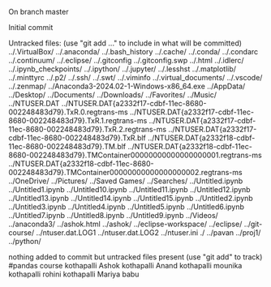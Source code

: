 On branch master

Initial commit

Untracked files:
  (use "git add <file>..." to include in what will be committed)
	../.VirtualBox/
	../.anaconda/
	../.bash_history
	../.cache/
	../.conda/
	../.condarc
	../.continuum/
	../.eclipse/
	../.gitconfig
	../.gitconfig.swp
	../.html
	../.idlerc/
	../.ipynb_checkpoints/
	../.ipython/
	../.jupyter/
	../.lesshst
	../.matplotlib/
	../.minttyrc
	../.p2/
	../.ssh/
	../.swt/
	../.viminfo
	../.virtual_documents/
	../.vscode/
	../.zenmap/
	../Anaconda3-2024.02-1-Windows-x86_64.exe
	../AppData/
	../Desktop/
	../Documents/
	../Downloads/
	../Favorites/
	../Music/
	../NTUSER.DAT
	../NTUSER.DAT{a2332f17-cdbf-11ec-8680-002248483d79}.TxR.0.regtrans-ms
	../NTUSER.DAT{a2332f17-cdbf-11ec-8680-002248483d79}.TxR.1.regtrans-ms
	../NTUSER.DAT{a2332f17-cdbf-11ec-8680-002248483d79}.TxR.2.regtrans-ms
	../NTUSER.DAT{a2332f17-cdbf-11ec-8680-002248483d79}.TxR.blf
	../NTUSER.DAT{a2332f18-cdbf-11ec-8680-002248483d79}.TM.blf
	../NTUSER.DAT{a2332f18-cdbf-11ec-8680-002248483d79}.TMContainer00000000000000000001.regtrans-ms
	../NTUSER.DAT{a2332f18-cdbf-11ec-8680-002248483d79}.TMContainer00000000000000000002.regtrans-ms
	../OneDrive/
	../Pictures/
	../Saved Games/
	../Searches/
	../Untitled.ipynb
	../Untitled1.ipynb
	../Untitled10.ipynb
	../Untitled11.ipynb
	../Untitled12.ipynb
	../Untitled13.ipynb
	../Untitled14.ipynb
	../Untitled15.ipynb
	../Untitled2.ipynb
	../Untitled3.ipynb
	../Untitled4.ipynb
	../Untitled5.ipynb
	../Untitled6.ipynb
	../Untitled7.ipynb
	../Untitled8.ipynb
	../Untitled9.ipynb
	../Videos/
	../anaconda3/
	../ashok.html
	../ashok/
	../eclipse-workspace/
	../eclipse/
	../git-course/
	../ntuser.dat.LOG1
	../ntuser.dat.LOG2
	../ntuser.ini
	./
	../pavan
	../proj1/
	../python/

nothing added to commit but untracked files present (use "git add" to track)
#pandas course
kothapalli Ashok
kothapalli Anand
kothapalli mounika
kothapalli rohini
kothapalli Mariya babu
